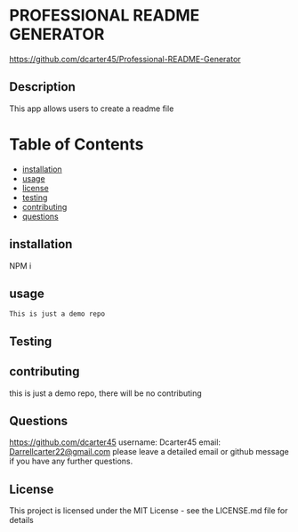  
 # PROFESSIONAL README GENERATOR
 https://github.com/dcarter45/Professional-README-Generator

## Description 
This app allows users to create a readme file


# Table of Contents
* [installation](#install)
* [usage](#usage)
* [license](#license)
* [testing](#testing)
* [contributing](#contributing)
* [questions](#questions)

## installation 
NPM i

## usage

```
This is just a demo repo

```
## Testing  


## contributing 
this is just a demo repo, there will be no contributing

## Questions

 https://github.com/dcarter45
  username: Dcarter45
  email: Darrellcarter22@gmail.com
  please leave a detailed email or github message if you have any further questions.


## License 

This project is licensed under the MIT License - see the LICENSE.md file for details

